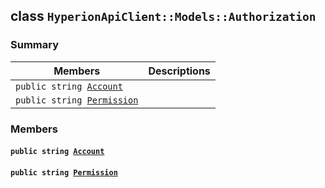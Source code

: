 ## class `HyperionApiClient::Models::Authorization` 

### Summary

 Members                        | Descriptions                                
--------------------------------|---------------------------------------------
`public string `[`Account`](#class_hyperion_api_client_1_1_models_1_1_authorization_1a8edb7e614aa530a58c647d8d273b1d8b) | 
`public string `[`Permission`](#class_hyperion_api_client_1_1_models_1_1_authorization_1a033dd78be5f1f73803d47db8079a774a) | 

### Members

#### `public string `[`Account`](#class_hyperion_api_client_1_1_models_1_1_authorization_1a8edb7e614aa530a58c647d8d273b1d8b) 

#### `public string `[`Permission`](#class_hyperion_api_client_1_1_models_1_1_authorization_1a033dd78be5f1f73803d47db8079a774a) 

